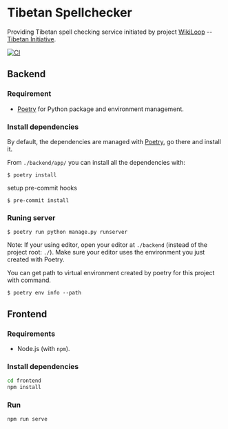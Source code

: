 # Tibetan Spellchecker
Providing Tibetan spell checking service initiated by project [WikiLoop](https://meta.wikimedia.org/wiki/WikiLoop) -- [Tibetan Initiative](https://meta.wikimedia.org/wiki/WikiLoop/TibetanInitiative).

[![CI](https://github.com/10zinten/tibetan-spellchecker/actions/workflows/CI.yml/badge.svg)](https://github.com/10zinten/tibetan-spellchecker/actions/workflows/CI.yml)

## Backend
### Requirement
* [Poetry](https://python-poetry.org/) for Python package and environment management.

### Install dependencies
By default, the dependencies are managed with [Poetry](https://python-poetry.org/), go there and install it.

From `./backend/app/` you can install all the dependencies with:

```console
$ poetry install
```

setup pre-commit hooks
```console
$ pre-commit install
```

### Runing server
```console
$ poetry run python manage.py runserver
```

Note: If your using editor, open your editor at `./backend` (instead of the project root: `./`). Make sure your editor uses the environment you just created with Poetry.

You can get path to virtual environment created by poetry for this project with command.
```console
$ poetry env info --path
```

## Frontend
### Requirements

* Node.js (with `npm`).

### Install dependencies
```bash
cd frontend
npm install
```

### Run
```bash
npm run serve
```

